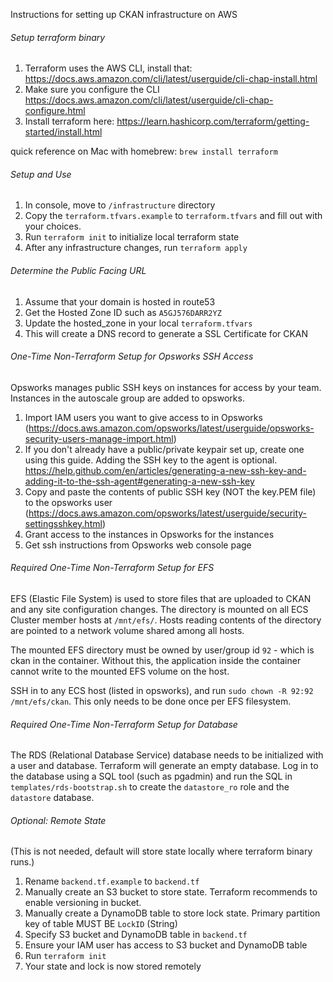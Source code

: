 Instructions for setting up CKAN infrastructure on AWS

###### Setup terraform binary
1. Terraform uses the AWS CLI, install that: https://docs.aws.amazon.com/cli/latest/userguide/cli-chap-install.html
1. Make sure you configure the CLI https://docs.aws.amazon.com/cli/latest/userguide/cli-chap-configure.html
1. Install terraform here: 
https://learn.hashicorp.com/terraform/getting-started/install.html

quick reference on Mac with homebrew: 
`brew install terraform`

###### Setup and Use
1. In console, move to `/infrastructure` directory
1. Copy the  `terraform.tfvars.example` to `terraform.tfvars` and fill out with your choices.
1. Run `terraform init` to initialize local terraform state
1. After any infrastructure changes, run `terraform apply`

###### Determine the Public Facing URL
1. Assume that your domain is hosted in route53
1. Get the Hosted Zone ID such as `A5GJ576DARR2YZ`
1. Update the hosted_zone in your local `terraform.tfvars` 
1. This will create a DNS record to generate a SSL Certificate for CKAN

###### One-Time Non-Terraform Setup for Opsworks SSH Access
Opsworks manages public SSH keys on instances for access by your team. Instances in the autoscale group are added to opsworks.

1. Import IAM users you want to give access to in Opsworks (https://docs.aws.amazon.com/opsworks/latest/userguide/opsworks-security-users-manage-import.html)
1. If you don't already have a public/private keypair set up, create one using this guide. Adding the SSH key to the agent is optional. https://help.github.com/en/articles/generating-a-new-ssh-key-and-adding-it-to-the-ssh-agent#generating-a-new-ssh-key
1. Copy and paste the contents of public SSH key (NOT the key.PEM file) to the opsworks user (https://docs.aws.amazon.com/opsworks/latest/userguide/security-settingsshkey.html)
1. Grant access to the instances in Opsworks for the instances
1. Get ssh instructions from Opsworks web console page

###### Required One-Time Non-Terraform Setup for EFS
EFS (Elastic File System) is used to store files that are uploaded to CKAN and any site configuration changes. The directory is mounted on all ECS Cluster member hosts at `/mnt/efs/`. Hosts reading contents of the directory are pointed to a network volume shared among all hosts. 

The mounted EFS directory must be owned by user/group id `92` - which is ckan in the container. Without this, the application inside the container cannot write to the mounted EFS volume on the host.

SSH in to any ECS host (listed in opsworks), and run `sudo chown -R 92:92 /mnt/efs/ckan`. This only needs to be done once per EFS filesystem.

###### Required One-Time Non-Terraform Setup for Database
The RDS (Relational Database Service) database needs to be initialized with a user and database. Terraform will generate an empty database. Log in to the database using a SQL tool (such as pgadmin) and run the SQL in `templates/rds-bootstrap.sh` to create the `datastore_ro` role and the `datastore` database. 

###### Optional: Remote State
(This is not needed, default will store state locally where terraform binary runs.)

1. Rename `backend.tf.example` to `backend.tf`
1. Manually create an S3 bucket to store state. Terraform recommends to enable versioning in bucket.
1. Manually create a DynamoDB table to store lock state. Primary partition key of table MUST BE ``LockID`` (String)
1. Specify S3 bucket and DynamoDB table in `backend.tf` 
1. Ensure your IAM user has access to S3 bucket and DynamoDB table
1. Run `terraform init`
1. Your state and lock is now stored remotely